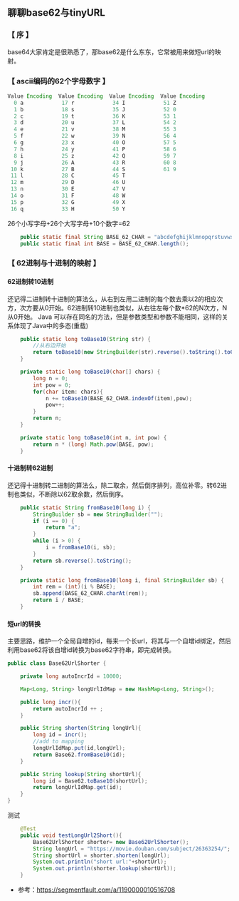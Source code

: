 
## 聊聊base62与tinyURL

### 【 序 】
base64大家肯定是很熟悉了，那base62是什么东东，它常被用来做短url的映射。

### 【 ascii编码的62个字母数字 】
```java
Value Encoding  Value Encoding  Value Encoding  Value Encoding
  0 a            17 r            34 I            51 Z
  1 b            18 s            35 J            52 0
  2 c            19 t            36 K            53 1
  3 d            20 u            37 L            54 2
  4 e            21 v            38 M            55 3
  5 f            22 w            39 N            56 4
  6 g            23 x            40 O            57 5
  7 h            24 y            41 P            58 6
  8 i            25 z            42 Q            59 7
  9 j            26 A            43 R            60 8
 10 k            27 B            44 S            61 9
 11 l            28 C            45 T
 12 m            29 D            46 U
 13 n            30 E            47 V
 14 o            31 F            48 W
 15 p            32 G            49 X
 16 q            33 H            50 Y
```
26个小写字母+26个大写字母+10个数字=62
```java
    public static final String BASE_62_CHAR = "abcdefghijklmnopqrstuvwxyzABCDEFGHIJKLMNOPQRSTUVWXYZ0123456789";
    public static final int BASE = BASE_62_CHAR.length();
```

### 【 62进制与十进制的映射 】
#### 62进制转10进制
还记得二进制转十进制的算法么，从右到左用二进制的每个数去乘以2的相应次方，次方要从0开始。62进制转10进制也类似，从右往左每个数*62的N次方，N从0开始。
Java 可以存在同名的方法，但是参数类型和参数不能相同，这样的关系体现了Java中的多态(重载)
```java
    public static long toBase10(String str) {
        //从右边开始
        return toBase10(new StringBuilder(str).reverse().toString().toCharArray());
    }

    private static long toBase10(char[] chars) {
        long n = 0;
        int pow = 0;
        for(char item: chars){
            n += toBase10(BASE_62_CHAR.indexOf(item),pow);
            pow++;
        }
        return n;
    }

    private static long toBase10(int n, int pow) {
        return n * (long) Math.pow(BASE, pow);
    }
```
#### 十进制转62进制
还记得十进制转二进制的算法么，除二取余，然后倒序排列，高位补零。转62进制也类似，不断除以62取余数，然后倒序。
```java
    public static String fromBase10(long i) {
        StringBuilder sb = new StringBuilder("");
        if (i == 0) {
            return "a";
        }
        while (i > 0) {
            i = fromBase10(i, sb);
        }
        return sb.reverse().toString();
    }

    private static long fromBase10(long i, final StringBuilder sb) {
        int rem = (int)(i % BASE);
        sb.append(BASE_62_CHAR.charAt(rem));
        return i / BASE;
    }
```
#### 短url的转换
主要思路，维护一个全局自增的id，每来一个长url，将其与一个自增id绑定，然后利用base62将该自增id转换为base62字符串，即完成转换。
```java
public class Base62UrlShorter {

    private long autoIncrId = 10000;

    Map<Long, String> longUrlIdMap = new HashMap<Long, String>();

    public long incr(){
        return autoIncrId ++ ;
    }

    public String shorten(String longUrl){
        long id = incr();
        //add to mapping
        longUrlIdMap.put(id,longUrl);
        return Base62.fromBase10(id);
    }

    public String lookup(String shortUrl){
        long id = Base62.toBase10(shortUrl);
        return longUrlIdMap.get(id);
    }
}
```
测试
```java
    @Test
    public void testLongUrl2Short(){
        Base62UrlShorter shorter= new Base62UrlShorter();
        String longUrl = "https://movie.douban.com/subject/26363254/";
        String shortUrl = shorter.shorten(longUrl);
        System.out.println("short url:"+shortUrl);
        System.out.println(shorter.lookup(shortUrl));
    }
```


- 参考：https://segmentfault.com/a/1190000010516708
